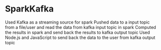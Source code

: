 # SparkKafka
Used Kafka as a streaming source for spark
Pushed data to a input topic from a file/user and read the data from kafka input topic in spark
Computed the results in spark and send back the results to kafka output topic
Used Node.js and JavaScript to send back the data to the user from kafka output topic

